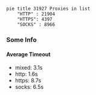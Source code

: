 
```mermaid
pie title 31927 Proxies in list
    "HTTP" : 21904
    "HTTPS": 4397
    "SOCKS" : 8966
```

### Some Info
#### Average Timeout

- mixed: 3.1s
- http: 1.6s
- https: 8.7s
- socks: 6.5s